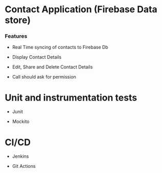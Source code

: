 # Contact Application (Firebase Data store)


### Features

-   Real Time syncing of contacts to Firebase Db 

-   Display Contact Details

-   Edit, Share and Delete Contact Details

-   Call should ask for permission


# Unit and instrumentation tests

-   Junit

-   Mockito


# CI/CD

-   Jenkins

-   Git Actions

